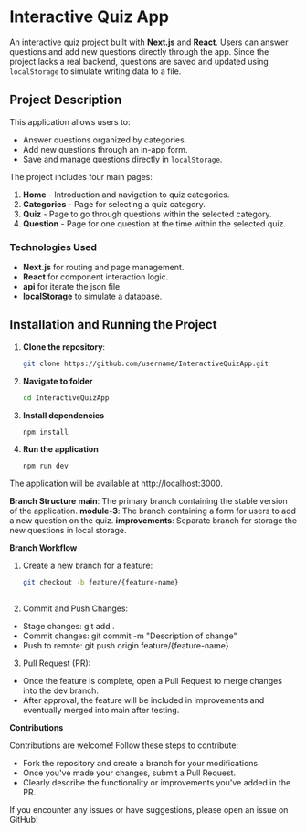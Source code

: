 # Interactive Quiz App

An interactive quiz project built with **Next.js** and **React**. Users can answer questions and add new questions directly through the app. Since the project lacks a real backend, questions are saved and updated using `localStorage` to simulate writing data to a file.

## Project Description

This application allows users to:
- Answer questions organized by categories.
- Add new questions through an in-app form.
- Save and manage questions directly in `localStorage`.

The project includes four main pages:
1. **Home** - Introduction and navigation to quiz categories.
2. **Categories** - Page for selecting a quiz category.
3. **Quiz** - Page to go through questions within the selected category.
4. **Question** - Page for one question at the time within the selected quiz.

### Technologies Used
- **Next.js** for routing and page management.
- **React** for component interaction logic.
- **api** for iterate the json file
- **localStorage** to simulate a database.

## Installation and Running the Project

1. **Clone the repository**:
   ```bash
   git clone https://github.com/username/InteractiveQuizApp.git

2. **Navigate to folder**
   ```bash
   cd InteractiveQuizApp

3. **Install dependencies**
   ```bash
   npm install
   
4. **Run the application**
   ```bash
   npm run dev

The application will be available at http://localhost:3000.

**Branch Structure**
**main**: The primary branch containing the stable version of the application.
**module-3**: The branch containing a form for users to add a new question on the quiz.
**improvements**: Separate branch for storage the new questions in local storage.

**Branch Workflow**
1. Create a new branch for a feature:
   ```bash
   git checkout -b feature/{feature-name}
  
2. Commit and Push Changes:
  - Stage changes: git add .
  - Commit changes: git commit -m "Description of change"
  - Push to remote: git push origin feature/{feature-name}

3. Pull Request (PR):
  - Once the feature is complete, open a Pull Request to merge changes into the dev branch.
  - After approval, the feature will be included in improvements and eventually merged into main after testing.

**Contributions**

Contributions are welcome! Follow these steps to contribute:
  - Fork the repository and create a branch for your modifications.
  - Once you've made your changes, submit a Pull Request.
  - Clearly describe the functionality or improvements you've added in the PR.

If you encounter any issues or have suggestions, please open an issue on GitHub!


